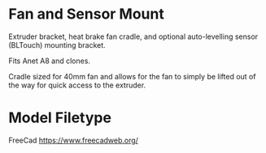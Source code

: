 # Fan and Sensor Mount
Extruder bracket, heat brake fan cradle, and optional auto-levelling sensor (BLTouch) mounting bracket.

Fits Anet A8 and clones.

Cradle sized for 40mm fan and allows for the fan to simply be lifted out of the way for quick access to the extruder.

# Model Filetype
FreeCad
https://www.freecadweb.org/
